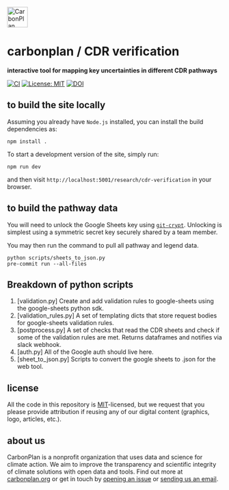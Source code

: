 <p align="left" >
<a href='https://carbonplan.org'>
<picture>
  <source media="(prefers-color-scheme: dark)" srcset="https://carbonplan-assets.s3.amazonaws.com/monogram/light-small.png">
  <img alt="CarbonPlan monogram." height="48" src="https://carbonplan-assets.s3.amazonaws.com/monogram/dark-small.png">
</picture>
</a>
</p>

# carbonplan / CDR verification

**interactive tool for mapping key uncertainties in different CDR pathways**

[![CI](https://github.com/carbonplan/cdr-verification/actions/workflows/main.yml/badge.svg)](https://github.com/carbonplan/cdr-verification/actions/workflows/main.yml)
[![License: MIT](https://img.shields.io/badge/License-MIT-blue.svg)](https://opensource.org/licenses/MIT)
[![DOI](https://img.shields.io/badge/DOI-10.5281/zenodo.7796286-blue)](https://doi.org/10.5281/zenodo.7796286)

## to build the site locally

Assuming you already have `Node.js` installed, you can install the build dependencies as:

```shell
npm install .
```

To start a development version of the site, simply run:

```shell
npm run dev
```

and then visit `http://localhost:5001/research/cdr-verification` in your browser.

## to build the pathway data

You will need to unlock the Google Sheets key using [`git-crypt`](https://github.com/AGWA/git-crypt). Unlocking is simplest using a symmetric secret key securely shared by a team member.

You may then run the command to pull all pathway and legend data.

```shell
python scripts/sheets_to_json.py
pre-commit run --all-files
```

## Breakdown of python scripts

1. [validation.py] Create and add validation rules to google-sheets using the google-sheets python sdk.
1. [validation_rules.py] A set of templating dicts that store request bodies for google-sheets validation rules.
1. [postprocess.py] A set of checks that read the CDR sheets and check if some of the validation rules are met. Returns dataframes and notifies via slack webhook.
1. [auth.py] All of the Google auth should live here.
1. [sheet_to_json.py] Scripts to convert the google sheets to .json for the web tool.

## license

All the code in this repository is [MIT](https://choosealicense.com/licenses/mit/)-licensed, but we request that you please provide attribution if reusing any of our digital content (graphics, logo, articles, etc.).

## about us

CarbonPlan is a nonprofit organization that uses data and science for climate action. We aim to improve the transparency and scientific integrity of climate solutions with open data and tools. Find out more at [carbonplan.org](https://carbonplan.org/) or get in touch by [opening an issue](https://github.com/carbonplan/cdr-verification/issues/new) or [sending us an email](mailto:hello@carbonplan.org).
